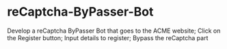 # reCaptcha-ByPasser-Bot
Develop a reCaptcha ByPasser Bot that goes to the ACME website; Click on the Register button; Input details to register; Bypass the reCaptcha part
